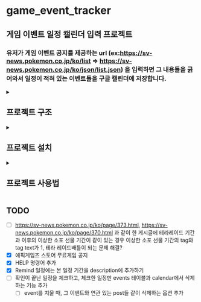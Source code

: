 # game_event_tracker
## 게임 이벤트 일정 캘린더 입력 프로젝트
### 유저가 게임 이벤트 공지를 제공하는 url (ex:https://sv-news.pokemon.co.jp/ko/list => https://sv-news.pokemon.co.jp/ko/json/list.json) 을 입력하면 그 내용들을 긁어와서 일정이 적혀 있는 이벤트들을 구글 캘린더에 저장합니다.

<details>
<summary> <h2> 프로젝트 구조 </h2> </summary>
<div markdown="1">

```
game-event-calendar/
├── getker/
│   └── main.go            // 엔트리 포인트
├── internal/
│   ├── commands/          // CLI 명령어 기능
│   │   ├── commands.go
│   │   ├── help.go
│   │   ├── addsite.go
│   │   ├── sites.go
│   │   ├── crawl.go
│   │   ├── posts.go
│   │   ├── events.go
│   │   ├── cal.go
│   │   └── delete.go
│   ├── crawler/           // 웹 크롤러(공지 긁어오기)
│   │   └── crawler.go
│   ├── parser/            // 일정 정보 파싱
│   │   └── parser.go
│   ├── calendar/          // 구글 캘린더 연동
│   │   └── calendar.go
│   ├── database/          // sqlc 생성 코드
│   │   ├── db.go
│   │   ├── models.go
│   │   ├── sites.sql.go
│   │   ├── posts.sql.go
│   │   ├── events.sql.go
│   │   └── evetns_manual.sql.go
│   └── config/            // 설정(토큰, URL 등) 관리
│       └── config.go
├── sql/
│   ├── schema/            // sql 데이터베이스 마이그레이션 모음 (goose)
│   │   ├── 001_sites.sql
│   │   ├── 002_posts.sql
│   │   ├── 003_events.sql
│   │   ├── 004_post_registered.sql
│   │   └── 005_event_event_cal_ids.sql
│   └── queries/           // sql 쿼리 모음
│       ├── sites.sql
│       ├── posts.sql
│       └── events.sql
├── go.mod
├── go.sum
├── .gitignore
├── .getker_env                   // 필요 설정 값 저장
├── .getker_env_example
└── README.md
```

</div>
</details>


<details>
<summary> <h2> 프로젝트 설치 </h2> </summary>
<div markdown="1">

### 1. go v1.24 또는 그 이후 버전 설치
```bash
curl -sS https://webi.sh/golang | sh
```

<details>
<summary> <h3> 2. Postgres v15 또는 이후 버전 설치 및 설정 </h3> </summary>
<div markdown="1">

#### 2-1. Postgres 설치(리눅스 Ubuntu 기준)
```bash
sudo apt update
sudo apt install postgresql postgresql-contrib
```
* #### 설치가 완료되면 자동으로 운영체제(리눅스) 레벨의 `postgres`라는 유저 계정이 생성

#### 2-2. postgres 계정 비밀 번호 설정하기
```bash
sudo passwd postgres
```
* #### 입력 시 비밀번호를 2번 입력하는 프롬프트가 생성되고, 입력한 비밀번호가 `postgres` 계정 로그인 비밀번호로 설정

#### 2-3. Postgres server 백그라운드 실행
```bash
sudo service postgresql start
```
#### 2-4. psql 쉘 사용하기
```bash
sudo -u postgres psql
```
* #### 명령어 입력하면 psql shell 이 새 prompt (`postgres=#`)를 표시

#### 2-5. 새 데이터베이스 생성
```bash
# psql shell(postgres=#)에 입력하기
CREATE DATABASE <db_name>;
# ex: CREATE DATABASE tracker;
```
#### 2-6. 데이터베이스 내 사용자 비밀번호 설정
```bash
# psql shell(postgres=#)에 입력하기
# 생성한 데이터베이스에 연결
\c <db_name>
# <db_name>=# 형태의 새 프롬프트 표시

# 데이터베이스에 연결된 상태에서(<db_name>=#)
# DB 내 사용자 postgres 비밀번호 설정
ALTER USER postgres PASSWORD '<your_password>';
``` 
* #### 여기서 설정한 비밀번호가 뒤에 나올 `connection string`에 들어가는 비밀번호
* #### `sudo passwd postgres`로 위에서 설정한 리눅스 OS상 postgres 유저의 비밀번호와 별개

</div>
</details>

### 3. 프로젝트 로컬 다운로드
```bash
git clone https://github.com/paokimsiwoong/game_event_tracker
```

### 4. goose 설치 및 up migration 실행
#### 4-1. goose 설치
```bash
go install github.com/pressly/goose/v3/cmd/goose@latest
```
#### 4-2. up migration 실행
```bash
# 프로젝트의 sql/schema directory 경로에서 아래 명령어를 실행
goose postgres <connection_string> up
```
* #### `connection string`은 `"postgres://postgres:<database user's password>@localhost:5432/<database name>"`의 형태. 
    * #### 위에서 `ALTER USER postgres PASSWORD '<your_password>';`로 설정한 비밀번호 입력
    * #### (postgres 기본 포트는 `5432`)
* #### up migration을 실행하고 나면 프로젝트에 필요한 데이터 테이블들이 데이터베이스 내부에 생성

<details>
<summary> <h3> 5. Google Cloud에서 새 프로젝트 생성하기 </h3> </summary>
<div markdown="1">

#### 5-1. 웹 브라우저에서 [Google Cloud Console](https://console.cloud.google.com) 접속
* #### Google 계정 필요

#### 5-2. 프로젝트 선택 도구로 새 프로젝트 생성 페이지 들어가기
* #### Google Cloud Console페이지 상단 왼쪽의 Google Cloud 로고 오른쪽에 있는 프로젝트 선택 도구 클릭
* #### 새 프로젝트 버튼 클릭

#### 5-3. 프로젝트 정보 입력
* #### 프로젝트 이름, 위치는 자유롭게 입력 가능
* #### 입력 완료 후 만들기 버튼 클릭

#### 5-4. 해당 프로젝트 선택하기
* #### Google Cloud 로고 오른쪽의 프로젝트 선택 도구 부분에 생성한 프로젝트가 선택되어 있는지 확인하기
* #### 선택되어 있지 않으면 선택 도구를 클릭해 프로젝트를 찾고 선택하기

#### 5-5. 사용자 인증 정보 만들기
* #### Google Cloud 로고 왼쪽의 탐색 메뉴(가로줄 3개 모양)을 선택하고 제품 탭 밑의 API 및 서비스 페이지 클릭
* #### API 및 서비스 페이지 왼쪽에 보이는 하위 메뉴에서 사용자 인증 정보 클릭
* #### 표시된 페이지에서 + 사용자 인증 정보 만들기 버튼을 찾아 클릭하고 표시된 선택지 중 OAuth 클라이언트 ID 선택
* #### 애플리케이션 유형은 데스크톱 앱으로 설정하고 이름 설정 뒤 만들기 버튼 클릭
    * #### ***생성 완료 후 표시되는 정보(`client id, client 보안 비밀번호`)는 다시 볼 수 없으므로 정보들을 따로 안전한 곳에 메모해두고, 반드시 json 파일을 다운로드하기***
* #### 다운로드한 json 파일을 프로젝트 폴더 내부에 저장
    * #### json 파일의 이름은 `client_secret_<client id>.apps.googleusercontent.com.json`와 같은 형태로 되어 있고, 원하는 이름으로 변경해도 문제 없음

#### 5-6. Google 인증 플랫폼 테스트 사용자 설정
* #### [Google 인증 플랫폼](https://console.cloud.google.com/auth/) 페이지에서 대상 하위 메뉴 선택
* #### 표시된 페이지에서 테스트 사용자 섹션 밑의 + Add users 버튼을 클릭하고 구글 캘린더에 일정을 추가하려고 하는 구글 계정을 입력
    * ####  프로젝트 프로그램을 최초 실행할 때, 로컬에 액세스 토큰을 저장하는 과정에 프로그램이 출력한 주소에 접속해 프로그램에서 사용하는 구글 API 기능 권한을 승인하는 과정이 이루어지는 데, 그 때 테스트 사용자에 등록하지 않은 구글 계정은 권한 승인이 불가능

</div>
</details>

### 6. .getker_env 파일 설정
#### 6-1. 프로젝트 폴더 루트 경로(.getker_env_example이 존재하는 경로)에 .getker_env 파일 생성
#### 6-2. .getker_env_example 을 참고하며 .getker_env 내용 작성
```bash
# db connection string
DB_URL="postgres://<username>:<password>@localhost:5432/<dbname>?sslmode=disable"
# 일정을 업로드할 캘린더 id (기본값 primary를 쓰면 로그인한 사용자의 기본 캘린더에 일정이 업로드)
CALENDAR_ID = "primary"
# 5. 에서 생성한 Google Cloud Console 사용자 인증 정보 json 파일 위치
CLIENT_SECRET_FILE_PATH="OAuth 2.0 클라이언트 인증 정보 json 절대경로 또는 실행파일 기준 상대경로"
# OAuth 2.0 인증 과정에서 생성되고 사용될 액세스 토큰 저장 위치
TOKEN_FILE_PATH="로컬 OAuth 2.0 액세스 토큰 절대경로 또는 실행파일 기준 상대경로"
```

### 7. 로컬 액세스 토큰 생성
#### 7-1. 프로그램 최초 실행
```bash
# 프로젝트 루트 폴더에서 실행
go run ./getker
```
* #### 실행하면 `브라우저에서 URL을 열고 인증코드를 입력하세요:`과 `https://accounts.google.com/o/oauth2/auth?access_type=offline&client_id=.....` 형태의 url이 출력되고 사용자의 인증코드 입력을 기다린다
#### 7-2. 표시된 url에 접속
* #### 출력된 url에 웹 브라우저 등을 이용해 접속하면 구글 계정에 로그인하는 페이지가 표시된다. 여기서 5-6에서 등록한 테스트 사용자 구글 계정으로 로그인한다.
* #### 로그인하면 연결되는 새 페이지의 링크에 포함된 인증 코드를 찾아 복사해 사용자 입력을 기다리는 터미널에 입력한다.   
    * #### 링크는 `http://localhost/?state=state-token&code={인증코드}&scope=https://www.googleapis.com/auth/calendar`의 형태로 `code=` 뒤에 나타나는 인증코드를 복사한다.
        * #### 로그인 시 연결되는 `http://localhost`는 Google Cloud Console 사용자 인증 정보 json 파일의 installed 키 안에 redirect_uris 필드에 저장된 값을 따른다.


</div>
</details>


<details>
<summary> <h2> 프로젝트 사용법 </h2> </summary>
<div markdown="1">

```bash
# build 없이 사용할 경우
go run ./getker <commmand name> <argument1> <argument2> ...
```
```bash
# build
go build -o <app_name> ./getker
# 빌드 후 실행
./<app_name> <commmand name> <argument1> <argument2> ...
```
```bash
# install
go install ./getker

# 환경변수 파일 .getker_env 파일을 홈경로/.myprogram에 복사
mkdir -p "$HOME/.myprogram"
cp .getker_env "$HOME/.myprogram/"

# 실행
getker <commmand name> <argument1> <argument2> ...
```

### 명령어
#### `help`
* #### 프로그램 사용법 출력
#### `sites`
* #### `sites` 테이블에 저장된 크롤 가능한 사이트 리스트. `Name`에 표시된 값을 `crawl` 명령어에 사용
#### `crawl`
* #### 주어진 기간 내에 게시된 이벤트 공지 글을 받아 `posts` 테이블에 데이터를 저장
* #### `crawl <siteName> <duration>`과 같은 형태로 크롤링할 사이트 이름과 기간을 같이 입력
    * #### `<siteName>`: 현재 `pokesv`, `epic`, `all` 가능
    * #### `<duration>`: 정수로 크롤링 일수 입력
#### `posts`
* #### 저장된 이벤트 게시글 전부를 리스트로 출력
* #### 추가 옵션
    * #### `ongoing`
        * #### 진행중인 이벤트의 게시글만 리스트로 출력
    * #### `upcoming`
        * #### 진행중이거나 진행 예정인 이벤트의 게시글만 리스트로 출력
    * #### `period <duration>`
        * #### 주어진 기간 내에 게시된 게시글만 리스트로 출력
#### `events`
* #### 이벤트의 종류, 진행 기간 등을 담은 `events` 테이블의 데이터들을 리스트로 출력
    * #### `posts`는 동일한 이벤트에 대한 공지를 여러번 게시한 경우 그 중복 공지들이 전부 표시되지만, `events`는 중복 게시된 이벤트여도 한번만 표시
* #### 추가 옵션
    * #### `r`, `-r`, `register`, `-register`
        * #### `posts` 테이블의 데이터들을 `events` 테이블에 입력한 후 리스트 출력
#### `calendar`
* #### `events` 테이블에 저장된 이벤트들을 구글 캘린더에 입력
* #### 추가 옵션
    * #### `ongoing`
        * #### 진행 중인 이벤트만 입력
    * #### `upcoming`
        * #### 진행 중이거나 진행 예정인 이벤트만 입력
    * #### `wr`
        * #### 시작, 중간, 종료 리마인드를 추가 (기본값)
    * #### `nr`
        * #### 시작, 중간, 종료 리마인드를 미추가
    * #### `or`
        * #### 시작, 중간, 종료 리마인드만 구글 캘린더에 입력
#### `delete`
* #### db의 데이터를 지우는 명령어
* #### 필수 옵션
    * #### `site`
        * #### `sites` 테이블에 저장된 데이터를 삭제. `post`나 `event`와 다르게 전체 삭제 기능 없음
        * #### `site` 필수 옵션
            * #### `name siteName` 또는 `n siteName`
                * #### 이름으로 지정된 사이트 삭제
            * #### `url siteURL` 또는 `u siteURL`
                * #### url로 지정된 사이트 삭제
    * #### `post`
        * #### `posts` 테이블에 저장된 데이터를 삭제
        * #### `post` 추가 옵션
            * #### `old`
                * #### 종료된 이벤트에 관련한 게시글들만 삭제
            * #### `name <siteName>`, `n <siteName>`
                * #### 이름으로 지정한 사이트에서 크롤링한 게시글들만 삭제
            * #### `url <siteURL>`, `u <siteURL>`
                * #### url로 지정한 사이트에서 크롤링한 게시글들만 삭제
            * #### `id <postUUID>`, `ID <postUUID>`
                * #### 해당 `UUID`를 가지는 `post`를 `posts` 테이블에서 삭제
    * #### `event`
        * #### `events` 테이블에 저장된 데이터를 지우고, 해당 데이터가 구글 캘린더에 입력되어 있을 경우 그 구글 캘린더 일정도 삭제
        * #### `event` 추가 옵션
            * #### `id <postUUID>`, `ID <postUUID>`
                * #### 해당 `UUID`를 가지는 `event`를 `events` 테이블에서 삭제하고 구글 캘린더에서도 삭제
#### `addsite`
* #### `sites` 테이블에 데이터를 추가하는 명령어
    * #### `addsite`로 추가한 뒤, `internal/crawler/crawler.go`와 `internal/parser/parser.go`에 해당 사이트 크롤링, 파싱 함수를 추가해야 `crawl` 명령어에서 추가한 사이트로 크롤링 가능
* #### `addsite <siteName> <siteURL>`과 같은 형태로 사이트 이름과 사이트 url 입력


</div>
</details>


## TODO
- [ ] https://sv-news.pokemon.co.jp/ko/page/373.html, https://sv-news.pokemon.co.jp/ko/page/370.html 과 같이 한 게시글에 테라레이드 기간과 이후의 이상한 소포 선물 기간이 같이 있는 경우 이상한 소포 선물 기간의 tag와 tag text가 1, 테라 레이드배틀이 되는 문제 해결?
- [X] 에픽게임즈 스토어 무료게임 공지
- [X] HELP 명령어 추가
- [X] Remind 일정에는 본 일정 기간을 description에 추가하기
- [ ] 확인이 끝난 일정을 체크하고, 체크한 일정만 events 테이블과 calendar에서 삭제하는 기능 추가
    - [ ] event를 지울 때, 그 이벤트와 연관 있는 post들 같이 삭제하는 옵션 추가